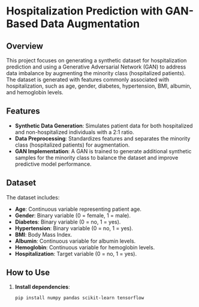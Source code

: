 # Hospitalization Prediction with GAN-Based Data Augmentation

## Overview
This project focuses on generating a synthetic dataset for hospitalization prediction and using a Generative Adversarial Network (GAN) to address data imbalance by augmenting the minority class (hospitalized patients). The dataset is generated with features commonly associated with hospitalization, such as age, gender, diabetes, hypertension, BMI, albumin, and hemoglobin levels.

## Features
- **Synthetic Data Generation**: Simulates patient data for both hospitalized and non-hospitalized individuals with a 2:1 ratio.
- **Data Preprocessing**: Standardizes features and separates the minority class (hospitalized patients) for augmentation.
- **GAN Implementation**: A GAN is trained to generate additional synthetic samples for the minority class to balance the dataset and improve predictive model performance.

## Dataset
The dataset includes:
- **Age**: Continuous variable representing patient age.
- **Gender**: Binary variable (0 = female, 1 = male).
- **Diabetes**: Binary variable (0 = no, 1 = yes).
- **Hypertension**: Binary variable (0 = no, 1 = yes).
- **BMI**: Body Mass Index.
- **Albumin**: Continuous variable for albumin levels.
- **Hemoglobin**: Continuous variable for hemoglobin levels.
- **Hospitalization**: Target variable (0 = no, 1 = yes).

## How to Use
1. **Install dependencies**:
   ```bash
   pip install numpy pandas scikit-learn tensorflow
